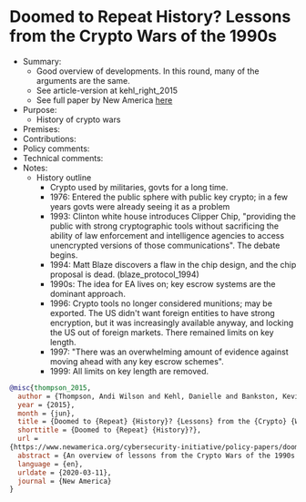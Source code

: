 # Doomed to Repeat History? Lessons from the Crypto Wars of the 1990s

- Summary:
  - Good overview of developments. In this round, many of the arguments are the same.
  - See article-version at kehl_right_2015
  - See full paper by New America [here](https://static.newamerica.org/attachments/3407-doomed-to-repeat-history-lessons-from-the-crypto-wars-of-the-1990s/Crypto%20Wars_ReDo.7cb491837ac541709797bdf868d37f52.pdf)
- Purpose:
  - History of crypto wars
- Premises:
- Contributions:
- Policy comments:
- Technical comments:
- Notes:
  - History outline
    - Crypto used by militaries, govts for a long time.
    - 1976: Entered the public sphere with public key crypto; in a few years govts were already seeing it as a problem
    - 1993: Clinton white house introduces Clipper Chip, "providing the public with strong cryptographic tools without
      sacrificing the ability of law enforcement and intelligence agencies to access unencrypted versions of those
      communications". The debate begins.
    - 1994: Matt Blaze discovers a flaw in the chip design, and the chip proposal is dead. (blaze_protocol_1994)
    - 1990s: The idea for EA lives on; key escrow systems are the dominant approach.
    - 1996: Crypto tools no longer considered munitions; may be exported. The US didn't want foreign entities to have
      strong encryption, but it was increasingly available anyway, and locking the US out of foreign markets. There
      remained limits on key length.
    - 1997: "There was an overwhelming amount of evidence against moving ahead with any key escrow schemes".
    - 1999: All limits on key length are removed.

```bib
@misc{thompson_2015,
  author = {Thompson, Andi Wilson and Kehl, Danielle and Bankston, Kevin},
  year = {2015},
  month = {jun},
  title = {Doomed to {Repeat} {History}? {Lessons} from the {Crypto} {Wars} of the 1990s},
  shorttitle = {Doomed to {Repeat} {History}?},
  url =
{https://www.newamerica.org/cybersecurity-initiative/policy-papers/doomed-to-repeat-history-lessons-from-the-crypto-wars-of-the-1990s/},
  abstract = {An overview of lessons from the Crypto Wars of the 1990s for current policy-makers.},
  language = {en},
  urldate = {2020-03-11},
  journal = {New America}
}
```
